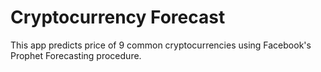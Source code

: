 # Cryptocurrency Forecast
This app predicts price of 9 common cryptocurrencies using Facebook's Prophet Forecasting procedure. 
